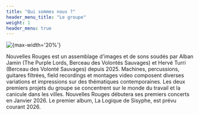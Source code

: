 ```yaml
---
title: "Qui sommes nous ?"
header_menu_title: "Le groupe"
weight: 1
header_menu: true
---
```


![](images/band.jpg "{max-width='20%'}")


Nouvelles Rouges est un assemblage d'images et de sons soudés par Alban Jamin (The Purple Lords, Berceau des Volontés Sauvages) et Hervé Turri (Berceau des Volonté Sauvages) depuis 2025. 
Machines, percussions, guitares filtrées, field recordings et montages video composent diverses variations et impressions sur des thématiques contemporaines. 
Les deux premiers projets du groupe se concentrent sur le monde du travail et la canicule dans les villes. 
Nouvelles Rouges débutera ses premiers concerts en Janvier 2026. 
Le premier album, La Logique de Sisyphe, est prévu courant 2026.
